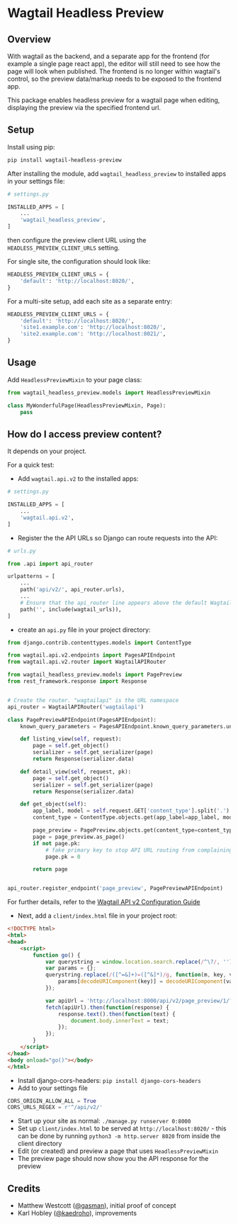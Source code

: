 # Wagtail Headless Preview

## Overview

With wagtail as the backend, and a separate app for the frontend (for example a single page react app), the editor will still need to see how the page will look when published. The frontend is no longer within wagtail's control, so the preview data/markup needs to be exposed to the frontend app.

This package enables headless preview for a wagtail page when editing, displaying the preview via the specified frontend url.

## Setup

Install using pip:
```sh
pip install wagtail-headless-preview
```

After installing the module, add `wagtail_headless_preview` to installed apps in your settings file:

```python
# settings.py

INSTALLED_APPS = [
    ...
    'wagtail_headless_preview',
]
```

then configure the preview client URL using the `HEADLESS_PREVIEW_CLIENT_URLS` setting.

For single site, the configuration should look like:

```python
HEADLESS_PREVIEW_CLIENT_URLS = {
    'default': 'http://localhost:8020/',
}
```

For a multi-site setup, add each site as a separate entry:

```python
HEADLESS_PREVIEW_CLIENT_URLS = {
    'default': 'http://localhost:8020/',
    'site1.example.com': 'http://localhost:8020/',
    'site2.example.com': 'http://localhost:8021/',
}
```


## Usage

Add `HeadlessPreviewMixin` to your page class:

```python
from wagtail_headless_preview.models import HeadlessPreviewMixin

class MyWonderfulPage(HeadlessPreviewMixin, Page):
    pass
```

## How do I access preview content?

It depends on your project.

For a quick test: 

* Add `wagtail.api.v2` to the installed apps:
```python
# settings.py

INSTALLED_APPS = [
    ...
    'wagtail.api.v2',
]
```

* Register the the API URLs so Django can route requests into the API:

```python
# urls.py

from .api import api_router

urlpatterns = [
    ...
    path('api/v2/', api_router.urls),
    ...
    # Ensure that the api_router line appears above the default Wagtail page serving route
    path('', include(wagtail_urls)),
]
```

* create an `api.py` file in your project directory:
```python
from django.contrib.contenttypes.models import ContentType

from wagtail.api.v2.endpoints import PagesAPIEndpoint
from wagtail.api.v2.router import WagtailAPIRouter

from wagtail_headless_preview.models import PagePreview
from rest_framework.response import Response


# Create the router. "wagtailapi" is the URL namespace
api_router = WagtailAPIRouter('wagtailapi')

class PagePreviewAPIEndpoint(PagesAPIEndpoint):
    known_query_parameters = PagesAPIEndpoint.known_query_parameters.union(['content_type', 'token'])

    def listing_view(self, request):
        page = self.get_object()
        serializer = self.get_serializer(page)
        return Response(serializer.data)

    def detail_view(self, request, pk):
        page = self.get_object()
        serializer = self.get_serializer(page)
        return Response(serializer.data)

    def get_object(self):
        app_label, model = self.request.GET['content_type'].split('.')
        content_type = ContentType.objects.get(app_label=app_label, model=model)

        page_preview = PagePreview.objects.get(content_type=content_type, token=self.request.GET['token'])
        page = page_preview.as_page()
        if not page.pk:
            # fake primary key to stop API URL routing from complaining
            page.pk = 0

        return page


api_router.register_endpoint('page_preview', PagePreviewAPIEndpoint)
```

For further details, refer to the [Wagtail API v2 Configuration Guide](https://docs.wagtail.io/en/stable/advanced_topics/api/v2/configuration.html)

* Next, add a `client/index.html` file in your project root:

```html
<!DOCTYPE html>
<html>
<head>
    <script>
        function go() {
            var querystring = window.location.search.replace(/^\?/, '');
            var params = {};
            querystring.replace(/([^=&]+)=([^&]*)/g, function(m, key, value) {
                params[decodeURIComponent(key)] = decodeURIComponent(value);
            });

            var apiUrl = 'http://localhost:8000/api/v2/page_preview/1/?content_type=' + encodeURIComponent(params['content_type']) + '&token=' + encodeURIComponent(params['token']) + '&format=json';
            fetch(apiUrl).then(function(response) {
                response.text().then(function(text) {
                    document.body.innerText = text;
                });
            });
        }
    </script>
</head>
<body onload="go()"></body>
</html>
```

* Install django-cors-headers: `pip install django-cors-headers`
* Add to your settings file 
```python
CORS_ORIGIN_ALLOW_ALL = True
CORS_URLS_REGEX = r'^/api/v2/'
 ``` 

* Start up your site as normal: `./manage.py runserver 0:8000`
* Set up `client/index.html` to be served at `http://localhost:8020/` - 
  this can be done by running `python3 -m http.server 8020` from inside the client directory
* Edit (or created) and preview a page that uses `HeadlessPreviewMixin`
* The preview page should now show you the API response for the preview

## Credits

- Matthew Westcott ([@gasman](https://github.com/gasman)), initial proof of concept
- Karl Hobley ([@kaedroho](https://github.com/kaedroho)), improvements

